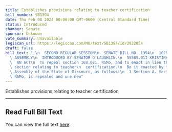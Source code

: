 ```yaml
---
title: Establishes provisions relating to teacher certification
bill_number: SB1394
date: Thu Feb 08 2024 00:00:00 GMT-0600 (Central Standard Time)
status: Introduced
chamber: Senate
sponsor: Unknown
vote_summary: Unavailable
legiscan_url: https://legiscan.com/MO/text/SB1394/id/2922054
draft: false
bill_text: "|\n  SECOND REGULAR SESSION\n  SENATE BILL NO. 1394\n  102ND GENERA L\
  \ ASSEMBLY\n  INTRODUCED BY SENATOR O'LAUGHLIN.\n  5550S.01I KRISTINA MARTIN, Secretary\n\
  \  AN ACT\n  To repeal section 168.021, RSMo, and to enact in lieu thereof one new\
  \ section relating to teacher\n  certification.\n  Be it enacted by the General\
  \ Assembly of the State of Missouri, as follows:\n  1 Section A. Section 168.021,\
  \ RSMo, is repealed and one new"
---
```

Establishes provisions relating to teacher certification

---

## Read Full Bill Text

You can view the full text [here](https://legiscan.com/MO/text/SB1394/id/2922054).
